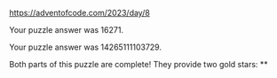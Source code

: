 https://adventofcode.com/2023/day/8

Your puzzle answer was 16271.

Your puzzle answer was 14265111103729.

Both parts of this puzzle are complete! They provide two gold stars: **
